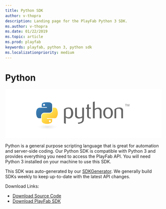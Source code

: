 ```yaml
---
title: Python SDK
author: v-thopra
description: Landing page for the PlayFab Python 3 SDK.
ms.author: v-thopra
ms.date: 01/22/2019
ms.topic: article
ms.prod: playfab
keywords: playfab, python 3, python sdk
ms.localizationpriority: medium
---
```


# Python

![Python](./media/Python1.png)

Python is a general purpose scripting language that is great for automation and server-side coding. Our Python SDK is compatible with Python 3 and provides everything you need to access the PlayFab API. You will need Python 3 installed on your machine to use this SDK.

This SDK was auto-generated by our [SDKGenerator](../sdkgenerator/index.md). We generally build SDKs weekly to keep up-to-date with the latest API changes.

Download Links:

- [Download Source Code](https://github.com/PlayFab/PythonSdk)
- [Download PlayFab SDK](https://pypi.org/project/playfab/)